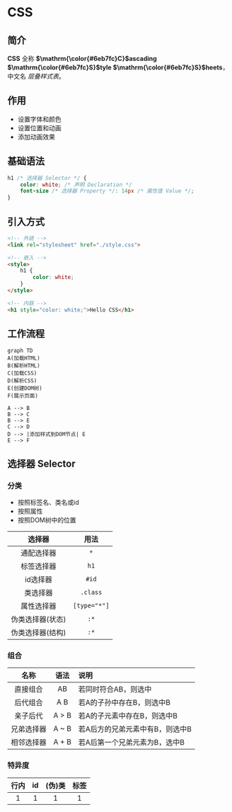 # CSS

## 简介
**CSS** 全称 **$\mathrm{\color{#6eb7fc}C}$ascading $\mathrm{\color{#6eb7fc}S}$tyle $\mathrm{\color{#6eb7fc}S}$heets**，中文名 *层叠样式表*。

## 作用
- 设置字体和颜色
- 设置位置和动画
- 添加动画效果

## 基础语法
```css
h1 /* 选择器 Selector */ {
	color: white; /* 声明 Declaration */
	font-size /* 选择器 Property */: 14px /* 属性值 Value */;
}
```

## 引入方式
```html
<!-- 外链 -->
<link rel="stylesheet" href="./style.css">

<!-- 嵌入 -->
<style>
	h1 {
		color: white;
	}
</style>

<!-- 内联 -->
<h1 style="color: white;">Hello CSS</h1>
```

## 工作流程
```mermaid
graph TD
A(加载HTML)
B(解析HTML)
C(加载CSS)
D(解析CSS)
E(创建DOM树)
F(展示页面)

A --> B
B --> C
B --> E
C --> D
D --> |添加样式到DOM节点| E
E --> F
```

## 选择器 Selector

### 分类
- 按照标签名、类名或id
- 按照属性
- 按照DOM树中的位置

|      选择器      |     用法     |
|:----------------:|:------------:|
|    通配选择器    |     `*`      |
|    标签选择器    |     `h1`     |
|     id选择器     |    `#id`     |
|     类选择器     |   `.class`   |
|    属性选择器    | `[type="*"]` |
| 伪类选择器(状态) |     `:*`     |
| 伪类选择器(结构) |     `:*`     |

### 组合

|    名称    | 语法  | 说明                            |
|:----------:|:-----:|:------------------------------- |
|  直接组合  |  AB   | 若同时符合AB，则选中            |
|  后代组合  |  A B  | 若A的子孙中存在B，则选中B       |
|  亲子后代  | A > B | 若A的子元素中存在B，则选中B     |
| 兄弟选择器 | A ~ B | 若A后方的兄弟元素中有B，则选中B |
| 相邻选择器 | A + B | 若A后第一个兄弟元素为B，选中B   |

### 特异度
| 行内 | id  | (伪)类 | 标签 |
|:----:|:---:|:------:|:----:|
|  1   |  1  |   1    |  1   |



